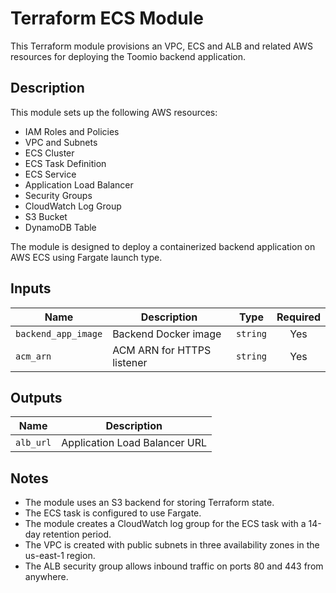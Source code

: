 # Terraform ECS Module

This Terraform module provisions an VPC, ECS and ALB and related AWS resources for deploying the Toomio backend application.

## Description

This module sets up the following AWS resources:

- IAM Roles and Policies
- VPC and Subnets
- ECS Cluster
- ECS Task Definition
- ECS Service
- Application Load Balancer
- Security Groups
- CloudWatch Log Group
- S3 Bucket
- DynamoDB Table

The module is designed to deploy a containerized backend application on AWS ECS using Fargate launch type.

## Inputs

| Name                | Description                | Type     | Required |
| ------------------- | -------------------------- | -------- | :------: |
| `backend_app_image` | Backend Docker image       | `string` |   Yes    |
| `acm_arn`           | ACM ARN for HTTPS listener | `string` |   Yes    |

## Outputs

| Name      | Description                   |
| --------- | ----------------------------- |
| `alb_url` | Application Load Balancer URL |

## Notes

- The module uses an S3 backend for storing Terraform state.
- The ECS task is configured to use Fargate.
- The module creates a CloudWatch log group for the ECS task with a 14-day retention period.
- The VPC is created with public subnets in three availability zones in the us-east-1 region.
- The ALB security group allows inbound traffic on ports 80 and 443 from anywhere.
